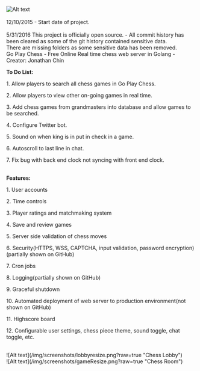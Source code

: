 ![Alt text](https://api.travis-ci.com/jonpchin/GoChess.svg?token=8uDiuiRyuvYLS5fsiQpy&branch=master "Travis CI Go Play Chess Image")
<br><br>
12/10/2015 - Start date of project.<br><br>
5/31/2016 This project is officially open source. - All commit history has been cleared as some of the git history contained sensitive data. 
<br>
There are missing folders as some sensitive data has been removed.
<br>
Go Play Chess - Free Online Real time chess web server in Golang - Creator: Jonathan Chin

<p><b>To Do List:</b></p>
<p>1. Allow players to search all chess games in Go Play Chess.</p>
<p>2. Allow players to view other on-going games in real time.</p>
<p>3. Add chess games from grandmasters into database and allow games to be searched.</p>
<p>4. Configure Twitter bot.</p>
<p>5. Sound on when king is in put in check in a game.</p>
<p>6. Autoscroll to last line in chat.</p>
<p>7. Fix bug with back end clock not syncing with front end clock.</p>
<br>
<b>Features:</b><br>
<p>1. User accounts</p>
<p>2. Time controls</p>
<p>3. Player ratings and matchmaking system </p>
<p>4. Save and review games</p>
<p>5. Server side validation of chess moves</p>
<p>6. Security(HTTPS, WSS, CAPTCHA, input validation, password encryption)(partially shown on GitHub)</p>
<p>7. Cron jobs</p>
<p>8. Logging(partially shown on GitHub)</p>
<p>9. Graceful shutdown</p>
<p>10.  Automated deployment of web server to production environment(not shown on GitHub)</p>
<p>11. Highscore board</p>
<p>12. Configurable user settings, chess piece theme, sound toggle, chat toggle, etc.</p>
<br>
![Alt text](/img/screenshots/lobbyresize.png?raw=true "Chess Lobby")
<br>
![Alt text](/img/screenshots/gameResize.png?raw=true "Chess Room")